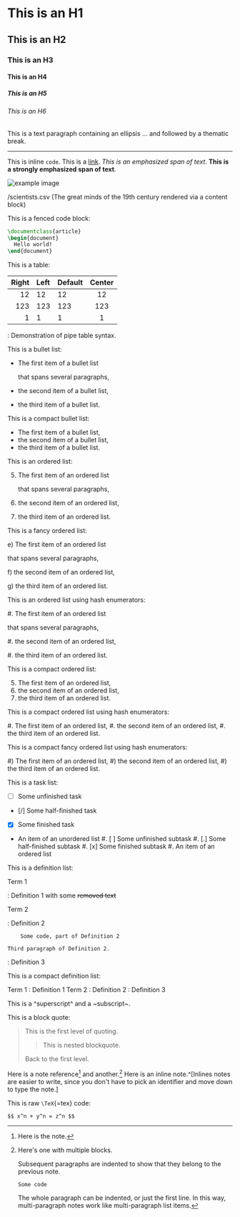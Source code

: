# This is an H1

## This is an H2

### This is an H3

#### This is an H4

##### This is an H5

###### This is an H6

This is a text paragraph containing an ellipsis ... and followed by a thematic break.

***

This is inline `code`. This is a [link](http://google.cz "Google").  _This is an *emphasized* span of text_. __This is a **strongly emphasized** span of text__.

  ![example image](example-image.png "An example image from Martin Scharrer's mwe package")

  /scientists.csv (The great minds of the 19th century rendered via a content block)

This is a fenced code block:

``` latex
\documentclass{article}
\begin{document}
  Hello world!
\end{document}
```

This is a table:

| Right | Left | Default | Center |
|------:|:-----|---------|:------:|
|    12 | 12   | 12      |   12   |
|   123 | 123  | 123     |   123  |
|     1 | 1    | 1       |    1   |

  : Demonstration of pipe table syntax.

This is a bullet list:

* The first item of a bullet list

  that spans several paragraphs,

* the second item of a bullet list,

* the third item of a bullet list.

This is a compact bullet list:

* The first item of a bullet list,
* the second item of a bullet list,
* the third item of a bullet list.

This is an ordered list:

5. The first item of an ordered list

   that spans several paragraphs,

6. the second item of an ordered list,

7. the third item of an ordered list.

This is a fancy ordered list:

e) The first item of an ordered list

   that spans several paragraphs,

f) the second item of an ordered list,

g) the third item of an ordered list.

This is an ordered list using hash enumerators:

#. The first item of an ordered list

   that spans several paragraphs,

#. the second item of an ordered list,

#. the third item of an ordered list.

This is a compact ordered list:

5. The first item of an ordered list,
6. the second item of an ordered list,
7. the third item of an ordered list.

This is a compact ordered list using hash enumerators:

#. The first item of an ordered list,
#. the second item of an ordered list,
#. the third item of an ordered list.

This is a compact fancy ordered list using hash enumerators:

#) The first item of an ordered list,
#) the second item of an ordered list,
#) the third item of an ordered list.

This is a task list:

* [ ] Some unfinished task
* [/] Some half-finished task
* [X] Some finished task
* An item of an unordered list
    #. [ ] Some unfinished subtask
    #. [.] Some half-finished subtask
    #. [x] Some finished subtask
    #. An item of an ordered list

This is a definition list:

Term 1

:   Definition 1 with some ~~removed text~~

Term 2

:   Definition 2

        Some code, part of Definition 2

    Third paragraph of Definition 2.

:   Definition 3

This is a compact definition list:

Term 1
:   Definition 1
Term 2
:   Definition 2
:   Definition 3

This is a ^superscript^ and a ~subscript~.

This is a block quote:

> This is the first level of quoting.
>
> > This is nested blockquote.
>
> Back to the first level.

Here is a note reference[^1] and another.[^longnote]
Here is an inline note.^[Inlines notes are easier to
write, since you don't have to pick an identifier and
move down to type the note.]

[^1]: Here is the note.

[^longnote]: Here's one with multiple blocks.

    Subsequent paragraphs are indented to show that they
belong to the previous note.

        Some code

    The whole paragraph can be indented, or just the first
    line.  In this way, multi-paragraph notes work like
    multi-paragraph list items.

This is raw `\TeX`{=tex} code:

``` {=tex}
$$ x^n + y^n = z^n $$
```
